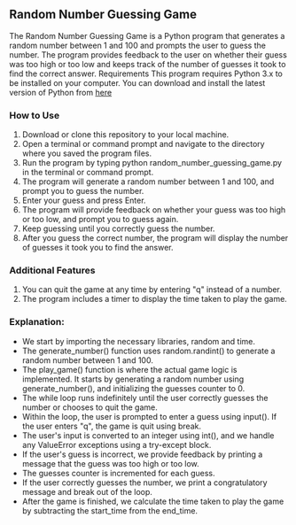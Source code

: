 ## Random Number Guessing Game

The Random Number Guessing Game is a Python program that generates a random number between 1 and 100 and prompts the user to guess the number. The program provides feedback to the user on whether their guess was too high or too low and keeps track of the number of guesses it took to find the correct answer.
Requirements
This program requires Python 3.x to be installed on your computer. You can download and install the latest version of Python from [here](https://www.python.org/downloads/)

### How to Use

1) Download or clone this repository to your local machine.
2) Open a terminal or command prompt and navigate to the directory where you saved the program files.
3) Run the program by typing python random_number_guessing_game.py in the terminal or command prompt.
4) The program will generate a random number between 1 and 100, and prompt you to guess the number.
5) Enter your guess and press Enter.
6) The program will provide feedback on whether your guess was too high or too low, and prompt you to guess again.
7) Keep guessing until you correctly guess the number.
8) After you guess the correct number, the program will display the number of guesses it took you to find the answer.

### Additional Features

1) You can quit the game at any time by entering "q" instead of a number.
2) The program includes a timer to display the time taken to play the game.

### Explanation:

- We start by importing the necessary libraries, random and time.
- The generate_number() function uses random.randint() to generate a random number between 1 and 100.
- The play_game() function is where the actual game logic is implemented. It starts by generating a random number using generate_number(), and initializing the guesses counter to 0.
- The while loop runs indefinitely until the user correctly guesses the number or chooses to quit the game.
- Within the loop, the user is prompted to enter a guess using input(). If the user enters "q", the game is quit using break.
- The user's input is converted to an integer using int(), and we handle any ValueError exceptions using a try-except block.
- If the user's guess is incorrect, we provide feedback by printing a message that the guess was too high or too low.
- The guesses counter is incremented for each guess.
- If the user correctly guesses the number, we print a congratulatory message and break out of the loop.
- After the game is finished, we calculate the time taken to play the game by subtracting the start_time from the end_time.
